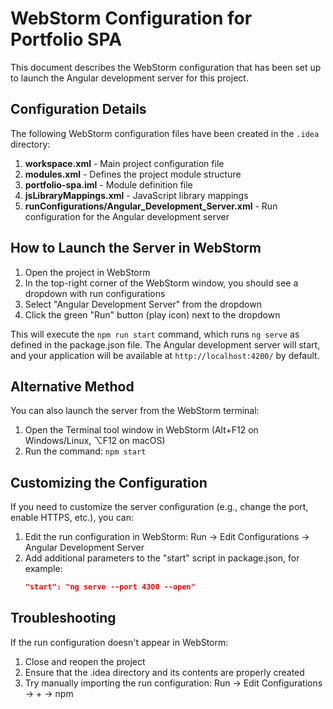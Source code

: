# WebStorm Configuration for Portfolio SPA

This document describes the WebStorm configuration that has been set up to launch the Angular development server for this project.

## Configuration Details

The following WebStorm configuration files have been created in the `.idea` directory:

1. **workspace.xml** - Main project configuration file
2. **modules.xml** - Defines the project module structure
3. **portfolio-spa.iml** - Module definition file
4. **jsLibraryMappings.xml** - JavaScript library mappings
5. **runConfigurations/Angular_Development_Server.xml** - Run configuration for the Angular development server

## How to Launch the Server in WebStorm

1. Open the project in WebStorm
2. In the top-right corner of the WebStorm window, you should see a dropdown with run configurations
3. Select "Angular Development Server" from the dropdown
4. Click the green "Run" button (play icon) next to the dropdown

This will execute the `npm run start` command, which runs `ng serve` as defined in the package.json file. The Angular development server will start, and your application will be available at `http://localhost:4200/` by default.

## Alternative Method

You can also launch the server from the WebStorm terminal:

1. Open the Terminal tool window in WebStorm (Alt+F12 on Windows/Linux, ⌥F12 on macOS)
2. Run the command: `npm start`

## Customizing the Configuration

If you need to customize the server configuration (e.g., change the port, enable HTTPS, etc.), you can:

1. Edit the run configuration in WebStorm: Run → Edit Configurations → Angular Development Server
2. Add additional parameters to the "start" script in package.json, for example:
   ```json
   "start": "ng serve --port 4300 --open"
   ```

## Troubleshooting

If the run configuration doesn't appear in WebStorm:
1. Close and reopen the project
2. Ensure that the .idea directory and its contents are properly created
3. Try manually importing the run configuration: Run → Edit Configurations → + → npm
